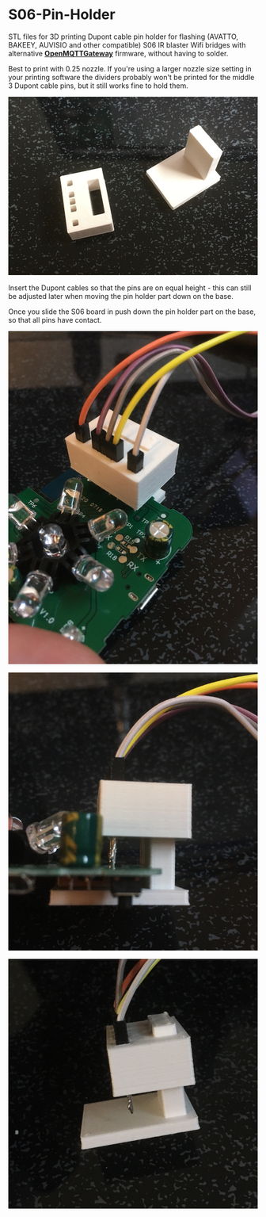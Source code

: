# S06-Pin-Holder
STL files for 3D printing Dupont cable pin holder for flashing (AVATTO, BAKEEY, AUVISIO and other compatible) S06 IR blaster Wifi bridges with alternative **[OpenMQTTGateway](https://github.com/1technophile/OpenMQTTGateway)** firmware, without having to solder.

Best to print with 0.25 nozzle. If you're using a larger nozzle size setting in your printing software the dividers probably won't be printed for the middle 3 Dupont cable pins, but it still works fine to hold them.

![Parts](./images/img01.jpg)

Insert the Dupont cables so that the pins are on equal height - this can still be adjusted later when moving the pin holder part down on the base.

Once you slide the S06 board in push down the pin holder part on the base, so that all pins have contact.

![Parts](./images/img02.jpg)

![Parts](./images/img03.jpg)

![Parts](./images/img04.jpg)
